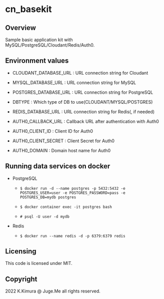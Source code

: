 # cn_basekit

## Overview

Sample basic application kit with MySQL/PostgreSQL/Cloudant/Redis/Auth0.


## Environment values

- CLOUDANT_DATABASE_URL : URL connection string for Cloudant

- MYSQL_DATABASE_URL : URL connection string for MySQL

- POSTGRES_DATABASE_URL : URL connection string for PostgreSQL

- DBTYPE : Which type of DB to use(CLOUDANT/MYSQL/POSTGRES)

- REDIS_DATABASE_URL : URL connection string for Redis(, if needed)

- AUTH0_CALLBACK_URL : Callback URL after authentication with Auth0

- AUTH0_CLIENT_ID : Client ID for Auth0

- AUTH0_CLIENT_SECRET : Client Secret for Auth0

- AUTH0_DOMAIN : Domain host name for Auth0


## Running data services on docker

- PostgreSQL

  - `$ docker run -d --name postgres -p 5432:5432 -e POSTGRES_USER=user -e POSTGRES_PASSWORD=pass -e POSTGRES_DB=mydb postgres`

  - `$ docker container exec -it postgres bash`

  - `# psql -U user -d mydb`

- Redis

  - `$ docker run --name redis -d -p 6379:6379 redis`

## Licensing

This code is licensed under MIT.


## Copyright

2022 K.Kimura @ Juge.Me all rights reserved.

